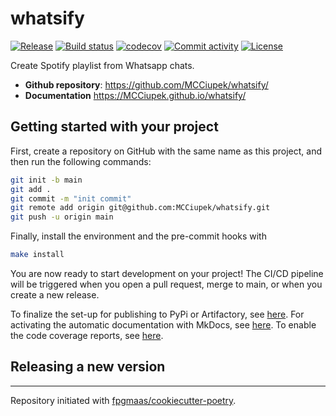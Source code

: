 # whatsify

[![Release](https://img.shields.io/github/v/release/MCCiupek/whatsify)](https://img.shields.io/github/v/release/MCCiupek/whatsify)
[![Build status](https://img.shields.io/github/actions/workflow/status/MCCiupek/whatsify/main.yml?branch=main)](https://github.com/MCCiupek/whatsify/actions/workflows/main.yml?query=branch%3Amain)
[![codecov](https://codecov.io/gh/MCCiupek/whatsify/branch/main/graph/badge.svg)](https://codecov.io/gh/MCCiupek/whatsify)
[![Commit activity](https://img.shields.io/github/commit-activity/m/MCCiupek/whatsify)](https://img.shields.io/github/commit-activity/m/MCCiupek/whatsify)
[![License](https://img.shields.io/github/license/MCCiupek/whatsify)](https://img.shields.io/github/license/MCCiupek/whatsify)

Create Spotify playlist from Whatsapp chats.

- **Github repository**: <https://github.com/MCCiupek/whatsify/>
- **Documentation** <https://MCCiupek.github.io/whatsify/>

## Getting started with your project

First, create a repository on GitHub with the same name as this project, and then run the following commands:

```bash
git init -b main
git add .
git commit -m "init commit"
git remote add origin git@github.com:MCCiupek/whatsify.git
git push -u origin main
```

Finally, install the environment and the pre-commit hooks with

```bash
make install
```

You are now ready to start development on your project!
The CI/CD pipeline will be triggered when you open a pull request, merge to main, or when you create a new release.

To finalize the set-up for publishing to PyPi or Artifactory, see [here](https://fpgmaas.github.io/cookiecutter-poetry/features/publishing/#set-up-for-pypi).
For activating the automatic documentation with MkDocs, see [here](https://fpgmaas.github.io/cookiecutter-poetry/features/mkdocs/#enabling-the-documentation-on-github).
To enable the code coverage reports, see [here](https://fpgmaas.github.io/cookiecutter-poetry/features/codecov/).

## Releasing a new version



---

Repository initiated with [fpgmaas/cookiecutter-poetry](https://github.com/fpgmaas/cookiecutter-poetry).
